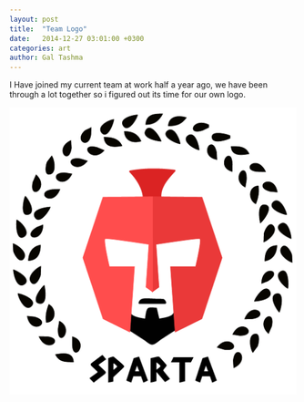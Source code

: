 ```yaml
---
layout: post
title:  "Team Logo"
date:   2014-12-27 03:01:00 +0300
categories: art
author: Gal Tashma
---
```


I Have joined my current team at work half a year ago, we have been through a lot together so i figured out its time for our own logo.

![](/assets/img/team-icon.jpg)